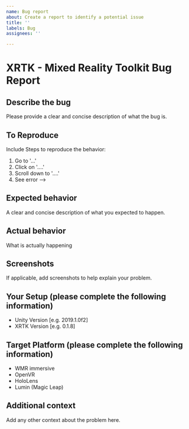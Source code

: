 ```yaml
---
name: Bug report
about: Create a report to identify a potential issue
title: ''
labels: Bug
assignees: ''

---
```

# XRTK - Mixed Reality Toolkit Bug Report

## Describe the bug

Please provide a clear and concise description of what the bug is.

## To Reproduce

Include Steps to reproduce the behavior:
1. Go to '...'
2. Click on '....'
3. Scroll down to '....'
4. See error -->

## Expected behavior

A clear and concise description of what you expected to happen.

## Actual behavior

What is actually happening

## Screenshots

If applicable, add screenshots to help explain your problem.

## Your Setup (please complete the following information)

- Unity Version [e.g. 2019.1.0f2]
- XRTK Version [e.g. 0.1.8]

## Target Platform (please complete the following information)

- WMR immersive
- OpenVR
- HoloLens
- Lumin (Magic Leap)

## Additional context

Add any other context about the problem here.

